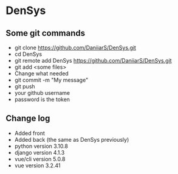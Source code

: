 # DenSys
## Some git commands
- git clone https://github.com/DaniiarS/DenSys.git
- cd DenSys
- git remote add DenSys https://github.com/DaniiarS/DenSys.git
- git add \<some files\>
- Change what needed
- git commit -m "My message"
- git push
- your github username
- password is the token

## Change log
- Added front
- Added back (the same as DenSys previously)
- python version 3.10.8
- django version 4.1.3
- vue/cli version 5.0.8
- vue version 3.2.41

